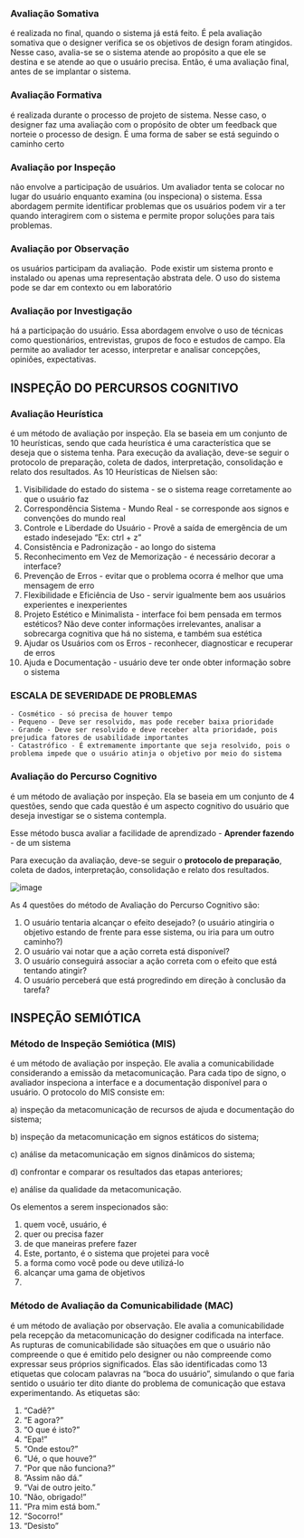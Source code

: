 ### Avaliação Somativa

é realizada no final, quando o sistema já está feito. É pela avaliação somativa que o designer verifica se os objetivos de design foram atingidos. Nesse caso, avalia-se se o sistema atende ao propósito a que ele se destina e se atende ao que o usuário precisa. Então, é uma avaliação final, antes de se implantar o sistema.

### Avaliação Formativa 
é realizada durante o processo de projeto de sistema. Nesse caso, o designer faz uma avaliação com o propósito de obter um feedback que norteie o processo de design. É uma forma de saber se está seguindo o caminho certo

### Avaliação por Inspeção
não envolve a participação de usuários. Um avaliador tenta se colocar no lugar do usuário enquanto examina (ou inspeciona) o sistema. Essa abordagem permite identificar problemas que os usuários podem vir a ter quando interagirem com o sistema e permite propor soluções para tais problemas.

### Avaliação por Observação 
os usuários participam da avaliação.  Pode existir um sistema pronto e instalado ou apenas uma representação abstrata dele. O uso do sistema pode se dar em contexto ou em laboratório

### Avaliação por Investigação 
há a participação do usuário. Essa abordagem envolve o uso de técnicas como questionários, entrevistas, grupos de foco e estudos de campo. Ela permite ao avaliador ter acesso, interpretar e analisar concepções, opiniões, expectativas.

## INSPEÇÃO DO PERCURSOS COGNITIVO

### Avaliação Heurística 
é um método de avaliação por inspeção. Ela se baseia em um conjunto de 10 heurísticas, sendo que cada heurística é uma característica que se deseja que o sistema tenha. Para execução da avaliação, deve-se seguir o protocolo de preparação, coleta de dados, interpretação, consolidação e relato dos resultados. As 10 Heurísticas de Nielsen são:

1. Visibilidade do estado do sistema - se o sistema reage corretamente ao que o usuário faz
2. Correspondência Sistema - Mundo Real - se corresponde aos signos e convenções do mundo real
3. Controle e Liberdade do Usuário - Provê a saída de emergência de um estado indesejado “Ex: ctrl + z”
4. Consistência e Padronização - ao longo do sistema
5. Reconhecimento em Vez de Memorização - é necessário decorar a interface?
6. Prevenção de Erros - evitar que o problema ocorra é melhor que uma mensagem de erro
7. Flexibilidade e Eficiência de Uso - servir igualmente bem aos usuários experientes e inexperientes
8. Projeto Estético e Minimalista - interface foi bem pensada em termos estéticos? Não deve conter informações irrelevantes, analisar a sobrecarga cognitiva que há no sistema, e também sua estética
9. Ajudar os Usuários com os Erros - reconhecer, diagnosticar e recuperar de erros
10. Ajuda e Documentação - usuário deve ter onde obter informação sobre o sistema
    
    
### ESCALA DE SEVERIDADE DE PROBLEMAS
    
    - Cosmético - só precisa de houver tempo
    - Pequeno - Deve ser resolvido, mas pode receber baixa prioridade
    - Grande - Deve ser resolvido e deve receber alta prioridade, pois prejudica fatores de usabilidade importantes
    - Catastrófico - É extremamente importante que seja resolvido, pois o problema impede que o usuário atinja o objetivo por meio do sistema

### Avaliação do Percurso Cognitivo 
é um método de avaliação por inspeção. Ela se baseia em um conjunto de 4 questões, sendo que cada questão é um aspecto cognitivo do usuário que deseja investigar se o sistema contempla. 

Esse método busca avaliar a facilidade de aprendizado - **Aprender fazendo** - de um sistema

Para execução da avaliação, deve-se seguir o **protocolo de preparação**, coleta de dados, interpretação, consolidação e relato dos resultados. 

![image](https://user-images.githubusercontent.com/70844369/222143119-349420fc-4329-424d-8c9c-5e52294780de.png)

As 4 questões do método de Avaliação do Percurso Cognitivo são:

1. O usuário tentaria alcançar o efeito desejado? (o usuário atingiria o objetivo estando de frente para esse sistema, ou iria para um outro caminho?)
2. O usuário vai notar que a ação correta está disponível?
3. O usuário conseguirá associar a ação correta com o efeito que está tentando atingir?
4. O usuário perceberá que está progredindo em direção à conclusão da tarefa?

## INSPEÇÃO SEMIÓTICA

### Método de Inspeção Semiótica (MIS) 
é um método de avaliação por inspeção. Ele avalia a comunicabilidade considerando a emissão da metacomunicação. Para cada tipo de signo, o avaliador inspeciona a interface e a documentação disponível para o usuário. O protocolo do MIS consiste em:

a) inspeção da metacomunicação de recursos de ajuda e documentação do sistema;

b) inspeção da metacomunicação em signos estáticos do sistema;

c) análise da metacomunicação em signos dinâmicos do sistema;

d) confrontar e comparar os resultados das etapas anteriores;

e) análise da qualidade da metacomunicação.

Os elementos a serem inspecionados são:

1. quem você, usuário, é
2. quer ou precisa fazer
3. de que maneiras prefere fazer
4. Este, portanto, é o sistema que projetei para você
5. a forma como você pode ou deve utilizá-lo
6. alcançar uma gama de objetivos
7. 

### Método de Avaliação da Comunicabilidade (MAC) 
é um método de avaliação por observação. Ele avalia a comunicabilidade pela recepção da metacomunicação do designer codificada na interface. As rupturas de comunicabilidade são situações em que o usuário não compreende o que é emitido pelo designer ou não compreende como expressar seus próprios significados. Elas são identificadas como 13 etiquetas que colocam palavras na “boca do usuário”, simulando o que faria sentido o usuário ter dito diante do problema de comunicação que estava experimentando. As etiquetas são:

1. “Cadê?”
2. “E agora?”
3. “O que é isto?”
4. “Epa!”
5. “Onde estou?”
6. “Ué, o que houve?”
7. “Por que não funciona?”
8. “Assim não dá.”
9. “Vai de outro jeito.”
10. “Não, obrigado!”
11. “Pra mim está bom.”
12. “Socorro!”
13. “Desisto”
